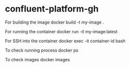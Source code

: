 # confluent-platform-gh

 For building the image
docker build -t my-image .

 For running the container
docker run -it my-image:latest

 For SSH into the container
docker exec -it container-id bash

 To check running process
docker ps

 To check images
docker images

